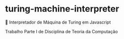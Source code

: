 # turing-machine-interpreter
🤖 Interpretador de Máquina de Turing em Javascript

Trabalho Parte I de Disciplina de Teoria da Computação

